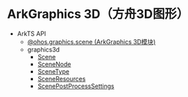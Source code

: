 # ArkGraphics 3D（方舟3D图形）

- ArkTS API<!--arkgraphics-3d-arkts-->
  - [@ohos.graphics.scene (ArkGraphics 3D模块)](js-apis-scene.md)
  - graphics3d<!--arkgraphics3d-arkts-->
    - [Scene](js-apis-inner-scene.md)
    - [SceneNode](js-apis-inner-scene-nodes.md)
    - [SceneType](js-apis-inner-scene-types.md)
    - [SceneResources](js-apis-inner-scene-resources.md)
    - [ScenePostProcessSettings](js-apis-inner-scene-post-process-settings.md)
